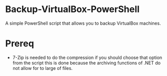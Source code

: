 # Backup-VirtualBox-PowerShell
A simple PowerShell script that allows you to backup VirtualBox machines.

# Prereq
* 7-Zip is needed to do the compression if you should choose that option from the script this is done because the archiving functions of .NET do not allow for to large of files. 
